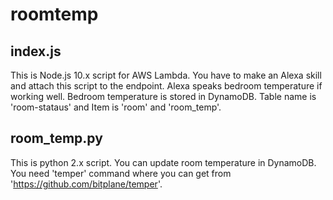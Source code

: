 # roomtemp
## index.js
This is Node.js 10.x script for AWS Lambda.
You have to make an Alexa skill and attach this script to the endpoint.
Alexa speaks bedroom temperature if working well.
Bedroom temperature is stored in DynamoDB. Table name is 'room-stataus' and Item is 'room' and 'room_temp'.
## room_temp.py
This is python 2.x script. You can update room temperature in DynamoDB.
You need 'temper' command where you can get from 'https://github.com/bitplane/temper'.
